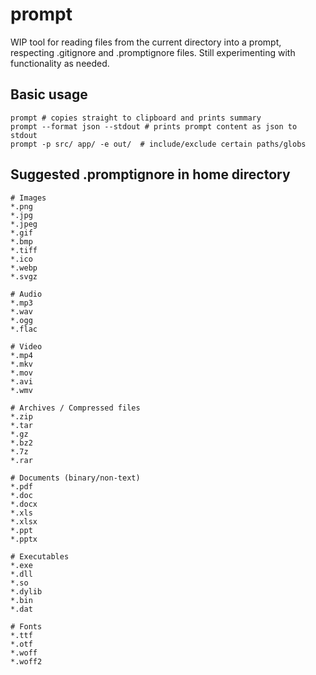 # prompt

WIP tool for reading files from the current directory into a prompt, respecting .gitignore and .promptignore files. Still experimenting with functionality as needed.

## Basic usage

```shell
prompt # copies straight to clipboard and prints summary
prompt --format json --stdout # prints prompt content as json to stdout
prompt -p src/ app/ -e out/  # include/exclude certain paths/globs
```

## Suggested .promptignore in home directory

```
# Images
*.png
*.jpg
*.jpeg
*.gif
*.bmp
*.tiff
*.ico
*.webp
*.svgz

# Audio
*.mp3
*.wav
*.ogg
*.flac

# Video
*.mp4
*.mkv
*.mov
*.avi
*.wmv

# Archives / Compressed files
*.zip
*.tar
*.gz
*.bz2
*.7z
*.rar

# Documents (binary/non-text)
*.pdf
*.doc
*.docx
*.xls
*.xlsx
*.ppt
*.pptx

# Executables
*.exe
*.dll
*.so
*.dylib
*.bin
*.dat

# Fonts
*.ttf
*.otf
*.woff
*.woff2
```
